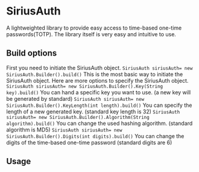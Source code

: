 # SiriusAuth
A lightweighted library to provide easy access to time-based one-time passwords(TOTP).
The library itself is very easy and intuitive to use.
## Build options
First you need to initiate the SiriusAuth object.
```SiriusAuth siriusAuth= new SiriusAuth.Builder().build()```
This is the most basic way to initiate the SiriusAuth object.
Here are more options to specify the SiriusAuth object.
```SiriusAuth siriusAuth= new SiriusAuth.Builder().Key(String key).build()```
You can hand a specific key you want to use. (a new key will be generated by standard)
```SiriusAuth siriusAuth= new SiriusAuth.Builder().KeyLength(int length).build()```
You can specify the length of a new generated key. (standard key length is 32)
```SiriusAuth siriusAuth= new SiriusAuth.Builder().Algorithm(String algorithm).build()```
You can change the used hashing algorithm. (standard algorithm is MD5)
```SiriusAuth siriusAuth= new SiriusAuth.Builder().Digits(int digits).build()```
You can change the digits of the time-based one-time password (standard digits are 6)
## Usage
